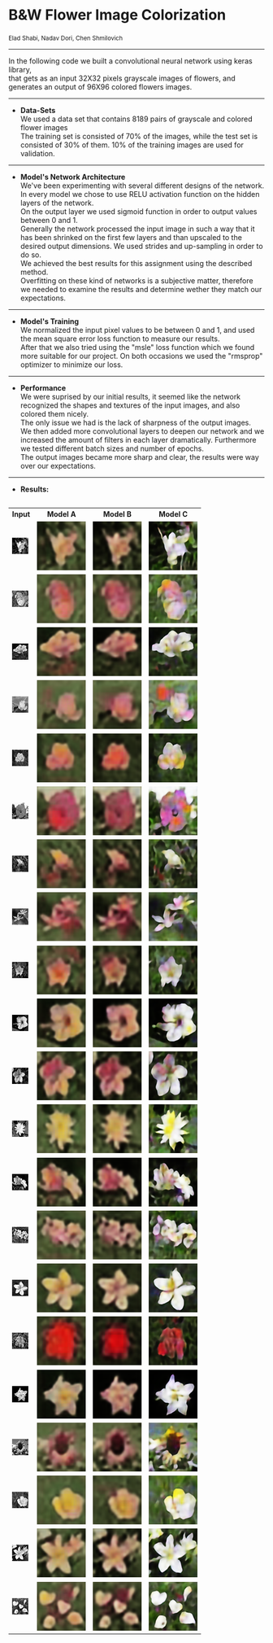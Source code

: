 # B&W Flower Image Colorization
<small>Elad Shabi, Nadav Dori, Chen Shmilovich</small>
<hr>

In the following code we built a convolutional neural network using keras library,<br>
that gets as an input 32X32 pixels grayscale images of flowers, and generates an output of 96X96 colored flowers images.

<hr>

* <b>Data-Sets</b><br>
We used a data set that contains 8189 pairs of grayscale and colored flower images<br>
The training set is consisted of 70% of the images, while the test set is consisted of 30% of them. 10% of the training images are used for validation.<br>

<hr>

* <b>Model's Network Architecture</b><br>
We've been experimenting with several different designs of the network.<br>
In every model we chose to use RELU activation function on the hidden layers of the network.<br>
On the output layer we used sigmoid function in order to output values between 0 and 1.<br>
Generally the network processed the input image in such a way that it has been shrinked on the first few layers and than upscaled to the desired output dimensions. We used strides and up-sampling in order to do so.<br>
We achieved the best results for this assignment using the described method.<br>
Overfitting on these kind of networks is a subjective matter, therefore we needed to examine the results and determine wether they match our expectations.
<hr>

* <b>Model's Training</b><br>
We normalized the input pixel values to be between 0 and 1, and used the mean square error loss function to measure our results.<br>
After that we also tried using the "msle" loss function which we found more suitable for our project.
On both occasions we used the "rmsprop" optimizer to minimize our loss.
<hr>

* <b>Performance</b><br>
We were suprised by our initial results, it seemed like the network recognized the shapes and textures of the input images, and also colored them nicely.<br>
The only issue we had is the lack of sharpness of the output images.<br>
We then added more convolutional layers to deepen our network and we increased the amount of filters in each layer dramatically. Furthermore we tested different batch sizes and number of epochs.<br>
The output images became more sharp and clear, the results were way over our expectations.
<hr>

* <b>Results:</b><br>
<table style="float:left">
    <tr>
        <th style="text-align:center">Input</th>
        <th style="text-align:center">Model A</th>
        <th style="text-align:center">Model B</th>
        <th style="text-align:center">Model C</th>
    </tr>
    <tr>
        <td><img src="b_model_examples/12_x_test.png"></img></td>
        <td><img src="b_model_examples/12_prediction.png"></img></td>
        <td><img src="c_model_examples/12_prediction.png"></img></td>
        <td><img src="d_model_examples/12_prediction.png"></img></td>
    </tr>
    <tr>
        <td><img src="b_model_examples/19_x_test.png"></img></td>
        <td><img src="b_model_examples/19_prediction.png"></img></td>
        <td><img src="c_model_examples/19_prediction.png"></img></td>
        <td><img src="d_model_examples/19_prediction.png"></img></td>
    </tr>
    <tr>
        <td><img src="b_model_examples/20_x_test.png"></img></td>
        <td><img src="b_model_examples/20_prediction.png"></img></td>
        <td><img src="c_model_examples/20_prediction.png"></img></td>
        <td><img src="d_model_examples/20_prediction.png"></img></td>
    </tr>
    <tr>
        <td><img src="b_model_examples/24_x_test.png"></img></td>
        <td><img src="b_model_examples/24_prediction.png"></img></td>
        <td><img src="c_model_examples/24_prediction.png"></img></td>
        <td><img src="d_model_examples/24_prediction.png"></img></td>
    </tr>
    <tr>
        <td><img src="b_model_examples/29_x_test.png"></img></td>
        <td><img src="b_model_examples/29_prediction.png"></img></td>
        <td><img src="c_model_examples/29_prediction.png"></img></td>
        <td><img src="d_model_examples/29_prediction.png"></img></td>
    </tr>
    <tr>
        <td><img src="b_model_examples/94_x_test.png"></img></td>
        <td><img src="b_model_examples/94_prediction.png"></img></td>
        <td><img src="c_model_examples/94_prediction.png"></img></td>
        <td><img src="d_model_examples/94_prediction.png"></img></td>
    </tr>
    <tr>
        <td><img src="b_model_examples/101_x_test.png"></img></td>
        <td><img src="b_model_examples/101_prediction.png"></img></td>
        <td><img src="c_model_examples/101_prediction.png"></img></td>
        <td><img src="d_model_examples/101_prediction.png"></img></td>
    </tr>
    <tr>
        <td><img src="b_model_examples/103_x_test.png"></img></td>
        <td><img src="b_model_examples/103_prediction.png"></img></td>
        <td><img src="c_model_examples/103_prediction.png"></img></td>
        <td><img src="d_model_examples/103_prediction.png"></img></td>
    </tr>
    <tr>
        <td><img src="b_model_examples/160_x_test.png"></img></td>
        <td><img src="b_model_examples/160_prediction.png"></img></td>
        <td><img src="c_model_examples/160_prediction.png"></img></td>
        <td><img src="d_model_examples/160_prediction.png"></img></td>
    </tr>
    <tr>
        <td><img src="b_model_examples/202_x_test.png"></img></td>
        <td><img src="b_model_examples/202_prediction.png"></img></td>
        <td><img src="c_model_examples/202_prediction.png"></img></td>
        <td><img src="d_model_examples/202_prediction.png"></img></td>
    </tr>
    <tr>
        <td><img src="b_model_examples/322_x_test.png"></img></td>
        <td><img src="b_model_examples/322_prediction.png"></img></td>
        <td><img src="c_model_examples/322_prediction.png"></img></td>
        <td><img src="d_model_examples/322_prediction.png"></img></td>
    </tr>
    <tr>
        <td><img src="b_model_examples/341_x_test.png"></img></td>
        <td><img src="b_model_examples/341_prediction.png"></img></td>
        <td><img src="c_model_examples/341_prediction.png"></img></td>
        <td><img src="d_model_examples/341_prediction.png"></img></td>
    </tr>
    <tr>
        <td><img src="b_model_examples/342_x_test.png"></img></td>
        <td><img src="b_model_examples/342_prediction.png"></img></td>
        <td><img src="c_model_examples/342_prediction.png"></img></td>
        <td><img src="d_model_examples/342_prediction.png"></img></td>
    </tr>
    <tr>
        <td><img src="b_model_examples/399_x_test.png"></img></td>
        <td><img src="b_model_examples/399_prediction.png"></img></td>
        <td><img src="c_model_examples/399_prediction.png"></img></td>
        <td><img src="d_model_examples/399_prediction.png"></img></td>
    </tr>
    <tr>
        <td><img src="b_model_examples/400_x_test.png"></img></td>
        <td><img src="b_model_examples/400_prediction.png"></img></td>
        <td><img src="c_model_examples/400_prediction.png"></img></td>
        <td><img src="d_model_examples/400_prediction.png"></img></td>
    </tr>
    <tr>
        <td><img src="b_model_examples/790_x_test.png"></img></td>
        <td><img src="b_model_examples/790_prediction.png"></img></td>
        <td><img src="c_model_examples/790_prediction.png"></img></td>
        <td><img src="d_model_examples/790_prediction.png"></img></td>
    </tr>
    <tr>
        <td><img src="b_model_examples/850_x_test.png"></img></td>
        <td><img src="b_model_examples/850_prediction.png"></img></td>
        <td><img src="c_model_examples/850_prediction.png"></img></td>
        <td><img src="d_model_examples/850_prediction.png"></img></td>
    </tr>
    <tr>
        <td><img src="b_model_examples/900_x_test.png"></img></td>
        <td><img src="b_model_examples/900_prediction.png"></img></td>
        <td><img src="c_model_examples/900_prediction.png"></img></td>
        <td><img src="d_model_examples/900_prediction.png"></img></td>
    </tr>
    <tr>
        <td><img src="b_model_examples/920_x_test.png"></img></td>
        <td><img src="b_model_examples/920_prediction.png"></img></td>
        <td><img src="c_model_examples/920_prediction.png"></img></td>
        <td><img src="d_model_examples/920_prediction.png"></img></td>
    </tr>
    <tr>
        <td><img src="b_model_examples/2065_x_test.png"></img></td>
        <td><img src="b_model_examples/2065_prediction.png"></img></td>
        <td><img src="c_model_examples/2065_prediction.png"></img></td>
        <td><img src="d_model_examples/2065_prediction.png"></img></td>
    </tr>
    <tr>
        <td><img src="b_model_examples/2058_x_test.png"></img></td>
        <td><img src="b_model_examples/2058_prediction.png"></img></td>
        <td><img src="c_model_examples/2058_prediction.png"></img></td>
        <td><img src="d_model_examples/2058_prediction.png"></img></td>
    </tr>
</table>
